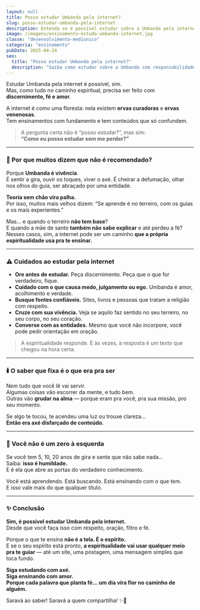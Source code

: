 ```yaml
---
layout: null
title: Posso estudar Umbanda pela internet?
slug: posso-estudar-umbanda-pela-internet
description: Entenda se é possível estudar sobre a Umbanda pela internet, como filtrar os conteúdos com sabedoria e quando a espiritualidade pode usar a tecnologia para te ensinar.
image: /imagens/ensinamento-estudo-umbanda-internet.jpg
classe: "desenvolvimento-mediunico"
categoria: "ensinamento"
pubDate: 2025-04-24
seo:
  title: "Posso estudar Umbanda pela internet?"
  description: "Saiba como estudar sobre a Umbanda com responsabilidade na internet e quais cuidados tomar para aprender com verdade, fé e axé."
---
```


Estudar Umbanda pela internet é possível, sim.  
Mas, como tudo no caminho espiritual, precisa ser feito com **discernimento, fé e amor**.

A internet é como uma floresta: nela existem **ervas curadoras** e **ervas venenosas**.  
Tem ensinamentos com fundamento e tem conteúdos que só confundem.

> A pergunta certa não é “posso estudar?”, mas sim:  
> **“Como eu posso estudar sem me perder?”**

---

### 🌿 Por que muitos dizem que não é recomendado?

Porque **Umbanda é vivência**.  
É sentir a gira, ouvir os toques, viver o axé. É cheirar a defumação, olhar nos olhos do guia, ser abraçado por uma entidade.

**Teoria sem chão vira palha.**  
Por isso, muitos mais velhos dizem: “Se aprende é no terreiro, com os guias e os mais experientes.”

Mas… e quando o terreiro **não tem base**?  
E quando a mãe de santo **também não sabe explicar** e até perdeu a fé?  
Nesses casos, sim, a internet pode ser um caminho **que a própria espiritualidade usa pra te ensinar.**

---

### ⚠️ Cuidados ao estudar pela internet

- **Ore antes de estudar.** Peça discernimento. Peça que o que for verdadeiro, fique.  
- **Cuidado com o que causa medo, julgamento ou ego.** Umbanda é amor, acolhimento e verdade.
- **Busque fontes confiáveis.** Sites, livros e pessoas que tratam a religião com respeito.
- **Cruze com sua vivência.** Veja se aquilo faz sentido no seu terreiro, no seu corpo, no seu coração.
- **Converse com as entidades.** Mesmo que você não incorpore, você pode pedir orientação em oração.

> A espiritualidade responde. E às vezes, a resposta é um texto que chegou na hora certa.

---

### 🕯️ O saber que fixa é o que era pra ser

Nem tudo que você lê vai servir.  
Algumas coisas vão escorrer da mente, e tudo bem.  
Outras vão **grudar na alma** — porque eram pra você, pra sua missão, pro seu momento.

Se algo te tocou, te acendeu uma luz ou trouxe clareza…  
**Então era axé disfarçado de conteúdo.**

---

### 🌺 Você não é um zero à esquerda

Se você tem 5, 10, 20 anos de gira e sente que não sabe nada…  
Saiba: **isso é humildade.**  
E é ela que abre as portas do verdadeiro conhecimento.

Você está aprendendo. Está buscando. Está ensinando com o que tem.  
E isso vale mais do que qualquer título.

---

### ✨ Conclusão

**Sim, é possível estudar Umbanda pela internet.**  
Desde que você faça isso com respeito, oração, filtro e fé.

Porque o que te ensina **não é a tela. É o espírito.**  
E se o seu espírito está pronto, **a espiritualidade vai usar qualquer meio pra te guiar** — até um site, uma postagem, uma mensagem simples que toca fundo.

**Siga estudando com axé.  
Siga ensinando com amor.  
Porque cada palavra que planta fé… um dia vira flor no caminho de alguém.**

Saravá ao saber! Saravá a quem compartilha! ✨🌿
